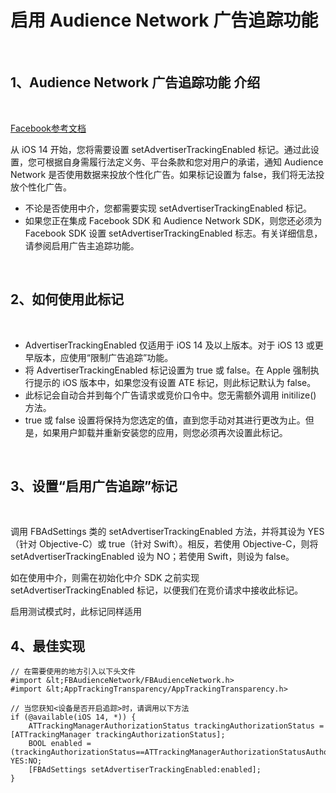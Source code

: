# 启用 Audience Network 广告追踪功能

<br>

## 1、Audience Network 广告追踪功能 介绍


<br>

[Facebook参考文档](https://developers.facebook.com/docs/audience-network/setting-up/platform-setup/ios/advertising-tracking-enabled)

从 iOS 14 开始，您将需要设置 setAdvertiserTrackingEnabled 标记。通过此设置，您可根据自身需履行法定义务、平台条款和您对用户的承诺，通知 Audience Network 是否使用数据来投放个性化广告。如果标记设置为 false，我们将无法投放个性化广告。

- 不论是否使用中介，您都需要实现 setAdvertiserTrackingEnabled 标记。
- 如果您正在集成 Facebook SDK 和 Audience Network SDK，则您还必须为 Facebook SDK 设置 setAdvertiserTrackingEnabled 标志。有关详细信息，请参阅启用广告主追踪功能。

<br>

## 2、如何使用此标记

<br>

- AdvertiserTrackingEnabled 仅适用于 iOS 14 及以上版本。对于 iOS 13 或更早版本，应使用“限制广告追踪”功能。
- 将 AdvertiserTrackingEnabled 标记设置为 true 或 false。在 Apple 强制执行提示的 iOS 版本中，如果您没有设置 ATE 标记，则此标记默认为 false。
- 此标记会自动合并到每个广告请求或竞价口令中。您无需额外调用 initilize() 方法。
- true 或 false 设置将保持为您选定的值，直到您手动对其进行更改为止。但是，如果用户卸载并重新安装您的应用，则您必须再次设置此标记。

<br>

## 3、设置“启用广告追踪”标记

<br>

调用 FBAdSettings 类的 setAdvertiserTrackingEnabled 方法，并将其设为 YES（针对 Objective-C）或 true（针对 Swift）。相反，若使用 Objective-C，则将 setAdvertiserTrackingEnabled 设为 NO；若使用 Swift，则设为 false。

如在使用中介，则需在初始化中介 SDK 之前实现 setAdvertiserTrackingEnabled 标记，以便我们在竞价请求中接收此标记。

启用测试模式时，此标记同样适用

## 4、最佳实现

```
// 在需要使用的地方引入以下头文件
#import &lt;FBAudienceNetwork/FBAudienceNetwork.h>
#import &lt;AppTrackingTransparency/AppTrackingTransparency.h>

// 当您获知<设备是否开启追踪>时，请调用以下方法
if (@available(iOS 14, *)) {
	ATTrackingManagerAuthorizationStatus trackingAuthorizationStatus = [ATTrackingManager trackingAuthorizationStatus];
	BOOL enabled = (trackingAuthorizationStatus==ATTrackingManagerAuthorizationStatusAuthorized)?YES:NO;
	[FBAdSettings setAdvertiserTrackingEnabled:enabled];
}
```